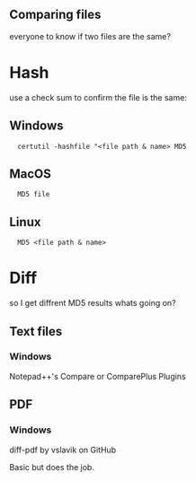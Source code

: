 Comparing files
---

everyone to know if two files are the same?

# Hash
use a check sum to confirm the file is the same:

## Windows
      certutil -hashfile "<file path & name> MD5

## MacOS
      MD5 file

## Linux
      MD5 <file path & name>

# Diff
so I get diffrent MD5 results whats going on?

## Text files

### Windows
Notepad++'s Compare or ComparePlus Plugins

## PDF

### Windows

diff-pdf by vslavik on GitHub

Basic but does the job.
  